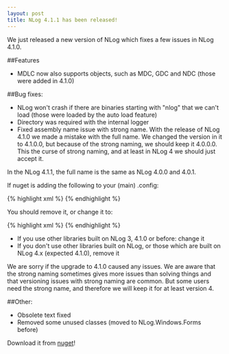 ```yaml
---
layout: post
title: NLog 4.1.1 has been released!
---
```


We just released a new version of NLog which fixes a few issues in NLog 4.1.0.

##Features

- MDLC now also supports objects, such as MDC, GDC and NDC (those were added in 4.1.0)

##Bug fixes:
- NLog won't crash if there are binaries starting with "nlog" that we can't load (those were loaded by the auto load feature)
- Directory was required with the internal logger
- Fixed assembly name issue with strong name. With the release of NLog 4.1.0 we made a mistake with the full name. 
We changed the version in it to 4.1.0.0, but because of the strong naming, we should keep it 4.0.0.0. 
This the curse of strong naming, and at least in NLog 4 we should just accept it.

In the NLog 4.1.1, the full name is the same as NLog 4.0.0 and 4.0.1.

If nuget is adding the following to your (main) .config:

{% highlight xml %}
<dependentAssembly>
  <assemblyIdentity name="NLog" publicKeyToken="5120e14c03d0593c" culture="neutral" />
  <bindingRedirect oldVersion="0.0.0.0-4.1.0.0" newVersion="4.1.0.0" />
</dependentAssembly>
{% endhighlight %}

You should remove it, or change it to:

{% highlight xml %}
<dependentAssembly>
  <assemblyIdentity name="NLog" publicKeyToken="5120e14c03d0593c" culture="neutral" />
  <bindingRedirect oldVersion="0.0.0.0-4.1.0.0" newVersion="4.0.0.0" />
</dependentAssembly>
{% endhighlight %}

- If you use other libraries built on NLog 3, 4.1.0 or before: change it
- If you don't use other libraries built on NLog, or those which are built on NLog 4.x (expected 4.1.0), remove it

We are sorry if the upgrade to 4.1.0 caused any issues. 
We are aware that the strong naming sometimes gives more issues than solving things and 
that versioning issues with strong naming are common. 
But some users need the strong name, and therefore we will keep it for at least version 4.


##Other:
- Obsolete text fixed
- Removed some unused classes (moved to NLog.Windows.Forms before)


Download it from [nuget](https://www.nuget.org/packages/NLog/)!
